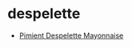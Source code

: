 # despelette

 * [Pimient Despelette Mayonnaise](../index/p/pimient-despelette-mayonnaise-358491.json)
